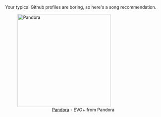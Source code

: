 Your typical Github profiles are boring, so here's a song recommendation.
<figure><img width="300" height="300" src="https://i.scdn.co/image/ab67616d0000b273049d1e071048387c88f027cd" alt="Pandora" /><figcaption align="center"><a href="https://open.spotify.com/track/6MM6vQMqBjUSB37NETAp98" target="_blank">Pandora</a> - EVO+ from Pandora</figcaption></figure>
